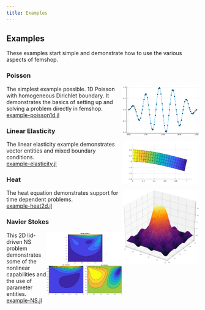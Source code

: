 ```yaml
---
title: Examples
---
```


## Examples

These examples start simple and demonstrate how to use the various aspects of femshop.

<style>
img {float: right;}
</style>
<h3>Poisson</h3> 
<p> <img src="images/poisson1d.png" alt="poisson1d" width="200">
The simplest example possible. 1D Poisson with homogeneous Dirichlet boundary. It demonstrates the basics of setting up and solving a problem directly in femshop.
<br><a href="https://github.com/paralab/femshop/blob/master/femshop/examples/example-poisson1d.jl">example-poisson1d.jl</a>
</p>

<h3>Linear Elasticity</h3>
<p> <img src="images/elasticity.png" alt="elasticity" width="200">
The linear elasticity example demonstrates vector entities and mixed boundary conditions.
<br><a href="https://github.com/paralab/femshop/blob/master/femshop/examples/example-elasticity.jl">example-elasticity.jl</a>
</p>

<h3>Heat</h3>
<p> <img src="images/heat.png" alt="heat" width="200">
The heat equation demonstrates support for time dependent problems.
<br><a href="https://github.com/paralab/femshop/blob/master/femshop/examples/example-heat2d.jl">example-heat2d.jl</a>
</p>

<h3>Navier Stokes</h3>
<p> <img src="images/NS.png" alt="NS" width="200">
This 2D lid-driven NS problem demonstrates some of the nonlinear capabilities and the use of parameter entities.
<br><a href="https://github.com/paralab/femshop/blob/master/femshop/examples/example-NS.jl">example-NS.jl</a>
</p>
